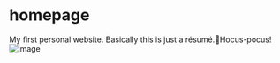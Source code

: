 # homepage

My first personal website. Basically this is just a résumé.🧙Hocus-pocus!
![image](https://github.com/Vorpal-sword/homepage/assets/86469349/11dd447d-9cba-43cb-88e3-07bebb880fc6)
